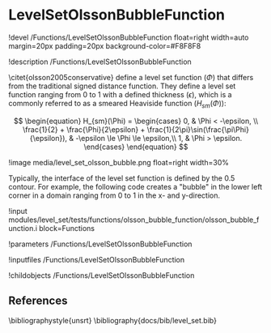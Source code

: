 # LevelSetOlssonBubbleFunction
!devel /Functions/LevelSetOlssonBubbleFunction float=right width=auto margin=20px padding=20px background-color=#F8F8F8

!description /Functions/LevelSetOlssonBubbleFunction

\citet{olsson2005conservative} define a level set function ($\Phi$) that differs from the traditional signed distance function.
They define a level set function ranging from 0 to 1 with a defined thickness ($\epsilon$), which
is a commonly referred to as a smeared Heaviside function ($H_{sm}(\Phi)$):

$$
\begin{equation}
H_{sm}(\Phi) = \begin{cases}
0, & \Phi < -\epsilon, \\
\frac{1}{2} + \frac{\Phi}{2\epsilon} + \frac{1}{2\pi}\sin(\frac{\pi\Phi}{\epsilon}), & -\epsilon \le \Phi \le \epsilon,\\
1, & \Phi > \epsilon.
\end{cases}
\end{equation}
$$


!image media/level_set_olsson_bubble.png float=right width=30%

Typically, the interface of the level set function is defined by the 0.5 contour. For example, the following code creates a "bubble" in the
lower left corner in a domain ranging from 0 to 1 in the x- and y-direction.

!input modules/level_set/tests/functions/olsson_bubble_function/olsson_bubble_function.i block=Functions

!parameters /Functions/LevelSetOlssonBubbleFunction

!inputfiles /Functions/LevelSetOlssonBubbleFunction

!childobjects /Functions/LevelSetOlssonBubbleFunction

## References
\bibliographystyle{unsrt}
\bibliography{docs/bib/level_set.bib}
